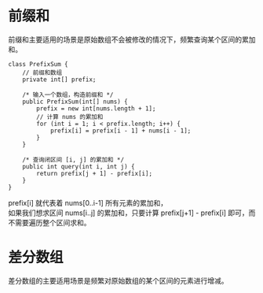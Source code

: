 # 前缀和
前缀和主要适用的场景是原始数组不会被修改的情况下，频繁查询某个区间的累加和。

```commandline
class PrefixSum {
    // 前缀和数组
    private int[] prefix;
    
    /* 输入一个数组，构造前缀和 */
    public PrefixSum(int[] nums) {
        prefix = new int[nums.length + 1];
        // 计算 nums 的累加和
        for (int i = 1; i < prefix.length; i++) {
            prefix[i] = prefix[i - 1] + nums[i - 1];
        }
    }

    /* 查询闭区间 [i, j] 的累加和 */
    public int query(int i, int j) {
        return prefix[j + 1] - prefix[i];
    }
}
```
prefix[i] 就代表着 nums[0..i-1] 所有元素的累加和，</br>
如果我们想求区间 nums[i..j] 的累加和，只要计算 prefix[j+1] - prefix[i] 即可，而不需要遍历整个区间求和。

# 差分数组
差分数组的主要适用场景是频繁对原始数组的某个区间的元素进行增减。
